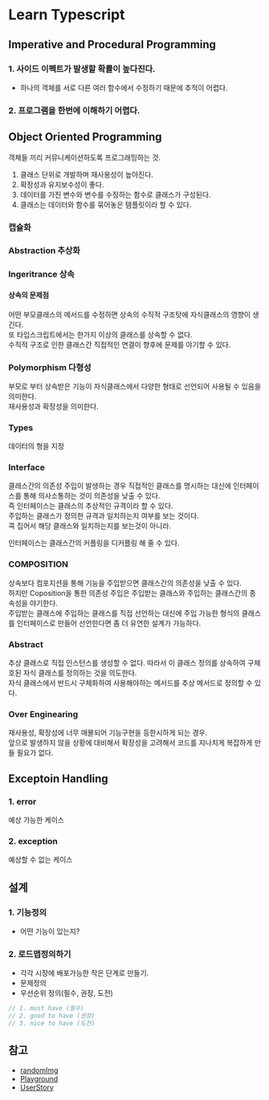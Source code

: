 # Learn Typescript

## Imperative and Procedural Programming

### 1. 사이드 이펙트가 발생할 확률이 높다진다.

- 하나의 객체를 서로 다른 여러 함수에서 수정하기 때문에 추적이 어렵다.

### 2. 프로그램을 한번에 이해하기 어렵다.

## Object Oriented Programming

객체들 끼리 커뮤니케이션하도록 프로그래밍하는 것.

1. 클래스 단위로 개발하며 재사용성이 높아진다.
2. 확장성과 유지보수성이 좋다.
3. 데이터를 가진 변수와 변수를 수정하는 함수로 클래스가 구성된다.
4. 클래스는 데이터와 함수를 묶어놓은 템플릿이라 할 수 있다.

### 캡슐화

### Abstraction 추상화

### Ingeritrance 상속

#### 상속의 문제점

어떤 부모클래스의 메서드를 수정하면 상속의 수직적 구조탓에 자식클래스의 영향이 생긴다.  
또 타입스크립트에서는 한가지 이상의 클래스를 상속할 수 없다.  
수직적 구조로 인한 클래스간 직접적인 연결이 향후에 문제를 야기할 수 있다.

### Polymorphism 다형성

부모로 부터 상속받은 기능이 자식클래스에서 다양한 형태로 선언되어 사용될 수 있음을 의미한다.  
재사용성과 확장성을 의미한다.

### Types

데이터의 형을 지정

### Interface

클래스간의 의존성 주입이 발생하는 경우 직접적인 클래스를 명시하는 대신에
인터페이스를 통해 의사소통하는 것이 의존성을 낮출 수 있다.  
즉 인터페이스는 클래스의 추상적인 규격이라 할 수 있다.  
주입하는 클래스가 정의한 규격과 일치하는지 여부를 보는 것이다.  
콕 집어서 해당 클래스와 일치하는지를 보는것이 아니라.

인터페이스는 클래스간의 커플링을 디커플링 해 줄 수 있다.

### COMPOSITION

상속보다 컴포지션을 통해 기능을 주입받으면 클래스간의 의존성을 낮출 수 있다.  
하지만 Coposition을 통한 의존성 주입은 주입받는 클래스와 주입하는 클래스간의 종속성을 야기한다.  
주입받는 클래스에 주입하는 클래스를 직접 선언하는 대신에 주입 가능한 형식의 클래스를 인터페이스로 만들어 선언한다면 좀 더 유연한 설계가 가능하다.

### Abstract

추상 클래스로 직접 인스턴스를 생성할 수 없다.
따라서 이 클래스 정의를 상속하여 구체호된 자식 클래스를 정의하는 것을 의도한다.  
자식 클래스에서 반드시 구체화하여 사용해야하는 메서드를 추상 메서드로 정의할 수 있다.

### Over Enginearing

재사용성, 확장성에 너무 매몰되어 기능구현을 등한시하게 되는 경우.  
앞으로 발생하지 않을 상황에 대비해서 확장성을 고려해서 코드를 지나치게 복잡하게 만들 필요가 없다.

## Exceptoin Handling

### 1. error

예상 가능한 케이스

### 2. exception

예상할 수 없는 케이스

## 설계

### 1. 기능정의

- 어떤 기능이 있는지?

### 2. 로드맵정의하기

- 각각 시장에 배포가능한 작은 단계로 만들기.
- 문제정의
- 우선순위 정의(필수, 권장, 도전)

```ts
// 1. must have (필수)
// 2. good to have (권장)
// 3. nice to have (도전)
```

## 참고

- [randomImg](https://picsum.photos/)
- [Playground](https://www.typescriptlang.org/play)
- [UserStory](https://www.visual-paradigm.com/guide/agile-software-development/what-is-user-story/#:~:text=A%20user%20story%20is%20a,simplified%20description%20of%20a%20requirement)
